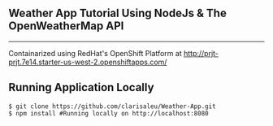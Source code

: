 ## Weather App Tutorial Using NodeJs & The OpenWeatherMap API

---

Containarized using RedHat's OpenShift Platform at http://prjt-prjt.7e14.starter-us-west-2.openshiftapps.com/

## Running Application Locally

```
$ git clone https://github.com/clarisaleu/Weather-App.git
$ npm install #Running locally on http://localhost:8080
```
